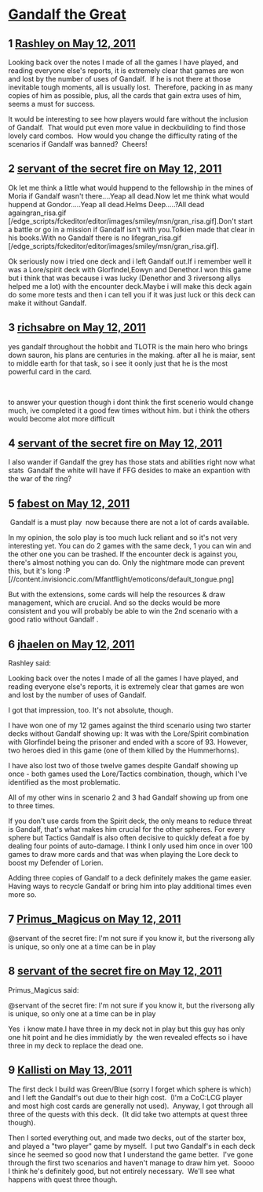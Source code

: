 # [Gandalf the Great](https://community.fantasyflightgames.com/topic/46660-gandalf-the-great/)

## 1 [Rashley on May 12, 2011](https://community.fantasyflightgames.com/topic/46660-gandalf-the-great/?do=findComment&comment=467139)

Looking back over the notes I made of all the games I have played, and reading everyone else's reports, it is extremely clear that games are won and lost by the number of uses of Gandalf.  If he is not there at those inevitable tough moments, all is usually lost.  Therefore, packing in as many copies of him as possible, plus, all the cards that gain extra uses of him, seems a must for success.

It would be interesting to see how players would fare without the inclusion of Gandalf.  That would put even more value in deckbuilding to find those lovely card combos.  How would you change the difficulty rating of the scenarios if Gandalf was banned?  Cheers!

## 2 [servant of the secret fire on May 12, 2011](https://community.fantasyflightgames.com/topic/46660-gandalf-the-great/?do=findComment&comment=467151)

Ok let me think a little what would huppend to the fellowship in the mines of Moria if Gandalf wasn't there....Yeap all dead.Now let me think what would huppend at Gondor.....Yeap all dead.Helms Deep.....?All dead againgran_risa.gif [/edge_scripts/fckeditor/editor/images/smiley/msn/gran_risa.gif].Don't start a battle or go in a mission if Gandalf isn't with you.Tolkien made that clear in his books.With no Gandalf there is no lifegran_risa.gif [/edge_scripts/fckeditor/editor/images/smiley/msn/gran_risa.gif].

Ok seriously now i tried one deck and i left Gandalf out.If i remember well it was a Lore/spirit deck with Glorfindel,Eowyn and Denethor.I won this game but i think that was because i was lucky (Denethor and 3 riversong allys helped me a lot) with the encounter deck.Maybe i will make this deck again do some more tests and then i can tell you if it was just luck or this deck can make it without Gandalf.

## 3 [richsabre on May 12, 2011](https://community.fantasyflightgames.com/topic/46660-gandalf-the-great/?do=findComment&comment=467161)

yes gandalf throughout the hobbit and TLOTR is the main hero who brings down sauron, his plans are centuries in the making. after all he is maiar, sent to middle earth for that task, so i see it oonly just that he is the most powerful card in the card.

 

to answer your question though i dont think the first scenerio would change much, ive completed it a good few times without him. but i think the others would become alot more difficult

## 4 [servant of the secret fire on May 12, 2011](https://community.fantasyflightgames.com/topic/46660-gandalf-the-great/?do=findComment&comment=467245)

I also wander if Gandalf the grey has those stats and abilities right now what stats  Gandalf the white will have if FFG desides to make an expantion with the war of the ring?

## 5 [fabest on May 12, 2011](https://community.fantasyflightgames.com/topic/46660-gandalf-the-great/?do=findComment&comment=467389)

 Gandalf is a must play  now because there are not a lot of cards available.

In my opinion, the solo play is too much luck reliant and so it's not very interesting yet. You can do 2 games with the same deck, 1 you can win and the other one you can be trashed. If the encounter deck is against you, there's almost nothing you can do. Only the nightmare mode can prevent this, but it's long :P [//content.invisioncic.com/Mfantflight/emoticons/default_tongue.png]

But with the extensions, some cards will help the resources & draw management, which are crucial. And so the decks would be more consistent and you will probably be able to win the 2nd scenario with a good ratio without Gandalf .

## 6 [jhaelen on May 12, 2011](https://community.fantasyflightgames.com/topic/46660-gandalf-the-great/?do=findComment&comment=467472)

Rashley said:

Looking back over the notes I made of all the games I have played, and reading everyone else's reports, it is extremely clear that games are won and lost by the number of uses of Gandalf.

I got that impression, too. It's not absolute, though.

I have won one of my 12 games against the third scenario using two starter decks without Gandalf showing up: It was with the Lore/Spirit combination with Glorfindel being the prisoner and ended with a score of 93. However, two heroes died in this game (one of them killed by the Hummerhorns).

I have also lost two of those twelve games despite Gandalf showing up once - both games used the Lore/Tactics combination, though, which I've identified as the most problematic.

All of my other wins in scenario 2 and 3 had Gandalf showing up from one to three times.

If you don't use cards from the Spirit deck, the only means to reduce threat is Gandalf, that's what makes him crucial for the other spheres. For every sphere but Tactics Gandalf is also often decisive to quickly defeat a foe by dealing four points of auto-damage. I think I only used him once in over 100 games to draw more cards and that was when playing the Lore deck to boost my Defender of Lorien.

Adding three copies of Gandalf to a deck definitely makes the game easier. Having ways to recycle Gandalf or bring him into play additional times even more so.

## 7 [Primus_Magicus on May 12, 2011](https://community.fantasyflightgames.com/topic/46660-gandalf-the-great/?do=findComment&comment=467546)

@servant of the secret fire: I'm not sure if you know it, but the riversong ally is unique, so only one at a time can be in play

## 8 [servant of the secret fire on May 12, 2011](https://community.fantasyflightgames.com/topic/46660-gandalf-the-great/?do=findComment&comment=467554)

Primus_Magicus said:

@servant of the secret fire: I'm not sure if you know it, but the riversong ally is unique, so only one at a time can be in play



Yes  i know mate.I have three in my deck not in play but this guy has only one hit point and he dies immidiatly by  the wen revealed effects so i have three in my deck to replace the dead one.

## 9 [Kallisti on May 13, 2011](https://community.fantasyflightgames.com/topic/46660-gandalf-the-great/?do=findComment&comment=468085)

The first deck I build was Green/Blue (sorry I forget which sphere is which) and I left the Gandalf's out due to their high cost.  (I'm a CoC:LCG player and most high cost cards are generally not used).  Anyway, I got through all three of the quests with this deck.  (It did take two attempts at quest three though).

Then I sorted everything out, and made two decks, out of the starter box, and played a "two player" game by myself.  I put two Gandalf's in each deck since he seemed so good now that I understand the game better.  I've gone through the first two scenarios and haven't manage to draw him yet.  Soooo I think he's definitely good, but not entirely necessary.  We'll see what happens with quest three though.

 

 

